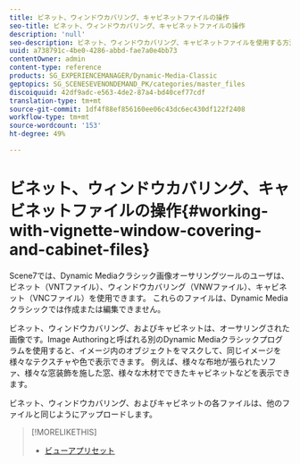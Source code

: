```yaml
---
title: ビネット、ウィンドウカバリング、キャビネットファイルの操作
seo-title: ビネット、ウィンドウカバリング、キャビネットファイルの操作
description: 'null'
seo-description: ビネット、ウィンドウカバリング、キャビネットファイルを使用する方法を説明します。
uuid: a738791c-4be0-4286-abbd-fae7a0e4bb73
contentOwner: admin
content-type: reference
products: SG_EXPERIENCEMANAGER/Dynamic-Media-Classic
geptopics: SG_SCENESEVENONDEMAND_PK/categories/master_files
discoiquuid: 42df9adc-e563-4de2-87a4-bd40cef77cdf
translation-type: tm+mt
source-git-commit: 1df4f88ef856160ee06c43dc6ec430df122f2408
workflow-type: tm+mt
source-wordcount: '153'
ht-degree: 49%

---
```



# ビネット、ウィンドウカバリング、キャビネットファイルの操作{#working-with-vignette-window-covering-and-cabinet-files}

Scene7では、Dynamic Mediaクラシック画像オーサリングツールのユーザは、ビネット（VNTファイル）、ウィンドウカバリング（VNWファイル）、キャビネット（VNCファイル）を使用できます。 これらのファイルは、Dynamic Mediaクラシックでは作成または編集できません。

ビネット、ウィンドウカバリング、およびキャビネットは、オーサリングされた画像です。Image Authoringと呼ばれる別のDynamic Mediaクラシックプログラムを使用すると、イメージ内のオブジェクトをマスクして、同じイメージを様々なテクスチャや色で表示できます。 例えば、様々な布地が張られたソファ、様々な窓装飾を施した窓、様々な木材でできたキャビネットなどを表示できます。

ビネット、ウィンドウカバリング、およびキャビネットの各ファイルは、他のファイルと同じようにアップロードします。

>[!MORELIKETHIS]
>
>* [ビューアプリセット](application-setup.md#viewer_presets)

